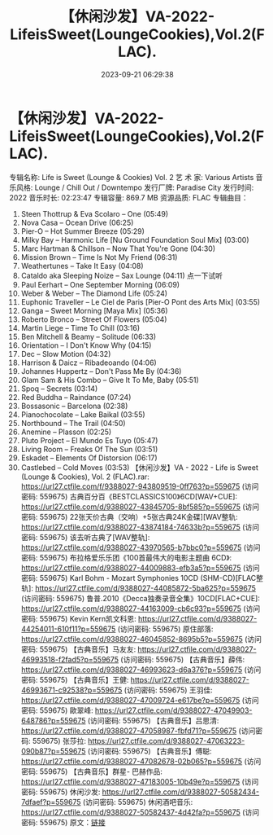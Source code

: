 ﻿---
title: 【休闲沙发】VA-2022-LifeisSweet(LoungeCookies),Vol.2(FLAC).
date: 2023-09-21 06:29:38
categories: 古典音乐、新世纪、纯音雅乐
tags: 纯音雅乐
---
# 【休闲沙发】VA-2022-LifeisSweet(LoungeCookies),Vol.2(FLAC).

专辑名称: Life is Sweet (Lounge &
Cookies) Vol. 2
艺 术 家: Various Artists
音乐风格: Lounge / Chill Out / Downtempo
发行厂牌: Paradise City
发行时间: 2022
音乐时长: 02:23:47
专辑容量: 869.7 MB
资源品质: FLAC
专辑曲目：
01. Steen Thottrup & Eva Scolaro – One (05:49)
02. Nova Casa – Ocean Drive (06:25)
03. Pier-O – Hot Summer Breeze (05:29)
04. Milky Bay – Harmonic Life [Nu Ground Foundation Soul Mix]
(03:00)
05. Marc Hartman & Chillson – Now That You're Gone
(04:30)
06. Mission Brown – Time Is Not My Friend (06:31)
07. Weathertunes – Take It Easy (04:08)
08. Cataldo aka Sleeping Noize – Sax Lounge (04:11)
点一下试听
09. Paul Eerhart – One September Morning (06:09)
10. Weber & Weber – The Diamond Life (05:24)
11. Euphonic Traveller – Le Ciel de Paris [Pier-O Pont des Arts
Mix] (03:55)
12. Ganga – Sweet Morning [Maya Mix] (05:36)
13. Roberto Bronco – Street Of Flowers (05:04)
14. Martin Liege – Time To Chill (03:16)
15. Ben Mitchell & Beamy – Solitude (06:33)
16. Orientation – I Don't Know Why (04:15)
17. Dec – Slow Motion (04:32)
18. Harrison & Daicz – Ribadeoando (04:06)
19. Johannes Huppertz – Don't Pass Me By (04:36)
20. Glam Sam & His Combo – Give It To Me, Baby (05:51)
21. Spoq – Secrets (03:14)
22. Red Buddha – Raindance (07:24)
23. Bossasonic – Barcelona (02:38)
24. Pianochocolate – Lake Baikal (03:55)
25. Northbound – The Trail (04:50)
26. Anemine – Plasson (02:25)
27. Pluto Project – El Mundo Es Tuyo (05:47)
28. Living Room – Freaks Of The Sun (03:51)
29. Eskadet – Elements Of Distorsion (06:17)
30. Castlebed – Cold Moves (03:53)
【休闲沙发】VA - 2022 - Life is Sweet (Lounge & Cookies), Vol. 2
(FLAC).rar: https://url27.ctfile.com/f/9388027-943809519-0ff763?p=559675
(访问密码: 559675)
古典百分百《BESTCLASSICS100》6CD[WAV+CUE]: https://url27.ctfile.com/d/9388027-43845705-8bf585?p=559675
(访问密码: 559675)
22张天价古典（交响）+5张古典24K金碟][WAV整轨: https://url27.ctfile.com/d/9388027-43874184-74633b?p=559675
(访问密码: 559675)
该去听古典了[WAV整轨]: https://url27.ctfile.com/d/9388027-43970565-b7bbc0?p=559675
(访问密码: 559675)
布拉格爱乐乐团《100首最伟大的电影主题曲 6CD》: https://url27.ctfile.com/d/9388027-44009883-efb3a5?p=559675
(访问密码: 559675)
Karl Bohm - Mozart Symphonies 10CD (SHM-CD)[FLAC整轨]: https://url27.ctfile.com/d/9388027-44085872-5ba625?p=559675
(访问密码: 559675)
鲁普.2010《Decca独奏录音全集》10CD[FLAC+CUE]: https://url27.ctfile.com/d/9388027-44163009-cb6c93?p=559675
(访问密码: 559675)
Kevin Kern凯文科恩: https://url27.ctfile.com/d/9388027-44254011-610f11?p=559675
(访问密码: 559675)
原住部落: https://url27.ctfile.com/d/9388027-46045852-8695b5?p=559675
(访问密码: 559675)
【古典音乐】马友友: https://url27.ctfile.com/d/9388027-46993518-f2fad5?p=559675
(访问密码: 559675)
【古典音乐】薛伟: https://url27.ctfile.com/d/9388027-46993623-d6a376?p=559675
(访问密码: 559675)
【古典音乐】王健: https://url27.ctfile.com/d/9388027-46993671-c92538?p=559675
(访问密码: 559675)
王羽佳: https://url27.ctfile.com/d/9388027-47009724-e617be?p=559675
(访问密码: 559675)
歐翠峰: https://url27.ctfile.com/d/9388027-47049903-648786?p=559675
(访问密码: 559675)
【古典音乐】吕思清: https://url27.ctfile.com/d/9388027-47058987-fbfd71?p=559675
(访问密码: 559675)
张莎拉: https://url27.ctfile.com/d/9388027-47063223-090b87?p=559675
(访问密码: 559675)
【古典音乐】傅聪: https://url27.ctfile.com/d/9388027-47082678-02b065?p=559675
(访问密码: 559675)
【古典音乐】群星- 巴赫作品: https://url27.ctfile.com/d/9388027-47183005-10b49e?p=559675
(访问密码: 559675)
休闲沙发: https://url27.ctfile.com/d/9388027-50582434-7dfaef?p=559675
(访问密码: 559675)
休闲酒吧音乐: https://url27.ctfile.com/d/9388027-50582437-4d42fa?p=559675
(访问密码: 559675)
原文：[链接](https://blog.sina.com.cn/s/blog_1647c7e76010313hv.html)